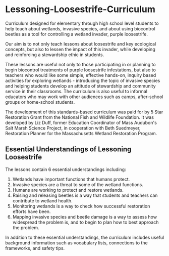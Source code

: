# Lessoning-Loosestrife-Curriculum
Curriculum designed for elementary through high school level students to help teach about wetlands, invasive species, and about using biocontrol beetles as a tool for controlling a wetland invader, purple loosestrife. 

Our aim is to not only teach lessons about loosestrife and key ecological concepts, but also to lessen the impact of this invader, while developing and reinforcing a stewardship ethic in students.

These lessons are useful not only to those participating in or planning to begin biocontrol treatments of purple loosestrife infestations, but also to teachers who would like some simple, effective hands-on, inquiry based activities for exploring wetlands - introducing the topic of invasive species and helping students develop an attitude of stewardship and community service in their classrooms. The curriculum is also useful to informal educators who may work with other audiences such as camps, after-school groups or home-school students.

The development of this standards-based curriculum was paid for by 5 Star Restoration Grant from the National Fish and Wildlife Foundation. It was developed by Liz Duff, former Education Coordinator of Mass Audubon's Salt Marsh Science Project, in cooperation with Beth Suedmeyer, Restoration Planner for the Massachusetts Wetland Restoration Program.

## Essential Understandings of Lessoning Loosestrife
The lessons contain 6 essential understandings including:

1. Wetlands have important functions that humans protect.
2. Invasive species are a threat to some of the wetland functions.
3. Humans are working to protect and restore wetlands.
4. Raising and releasing beetles is a way that students and teachers can contribute to wetland health.
5. Monitoring wetlands is a way to check how successful restoration efforts have been.
6. Mapping invasive species and beetle damage is a way to assess how widespread the problem is, and to begin to plan how to best approach the problem.

In addition to these essential understandings, the curriculum includes useful background information such as vocabulary lists, connections to the frameworks, and safety tips.
